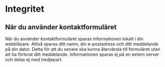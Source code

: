 # Integritet

## När du använder kontaktformuläret

När du använder kontaktformuläret sparas informationen lokalt i din webbläsare. Alltså sparas ditt namn, din e-postadress och ditt meddelande på din dator. Detta för att du senare ska kunna återvända till formuläret utan att ha förlorat ditt meddelande. Informationen sparas ej på en extern server och delas ej med tredjepart.
